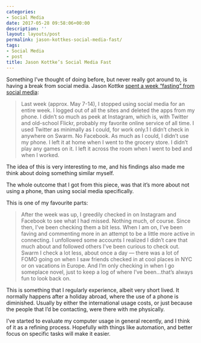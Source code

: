 ```yaml
---
categories:
- Social Media
date: 2017-05-28 09:58:06+00:00
description: ''
layout: layouts/post
permalink: jason-kottkes-social-media-fast/
tags:
- Social Media
- post
title: Jason Kottke’s Social Media Fast
---
```


<div class="kg-card-markdown"><!-- link[http://kottke.org/17/05/my-social-media-fast] --></p>
<p>Something I’ve thought of doing before, but never really got around to, is having a break from social media. Jason Kottke <a href="http://kottke.org/17/05/my-social-media-fast">spent a week “fasting” from social media</a>:</p>
<blockquote>
<p>Last week (approx. May 7-14), I stopped using social media for an entire week. I logged out of all the sites and deleted the apps from my phone. I didn’t so much as peek at Instagram, which is, with Twitter and old-school Flickr, probably my favorite online service of all time. I used Twitter as minimally as I could, for work only.1 I didn’t check in anywhere on Swarm. No Facebook. As much as I could, I didn’t use my phone. I left it at home when I went to the grocery store. I didn’t play any games on it. I left it across the room when I went to bed and when I worked.</p>
</blockquote>
<p>The idea of this is very interesting to me, and his findings also made me think about doing something similar myself.</p>
<p>The whole outcome that I got from this piece, was that it’s more about not using a phone, than using social media specifically.</p>
<p>This is one of my favourite parts:</p>
<blockquote>
<p>After the week was up, I greedily checked in on Instagram and Facebook to see what I had missed. Nothing much, of course. Since then, I’ve been checking them a bit less. When I am on, I’ve been faving and commenting more in an attempt to be a little more active in connecting. I unfollowed some accounts I realized I didn’t care that much about and followed others I’ve been curious to check out. Swarm I check a lot less, about once a day — there was a lot of FOMO going on when I saw friends checked in at cool places in NYC or on vacations in Europe. And I’m only checking in when I go someplace novel, just to keep a log of where I’ve been…that’s always fun to look back on.</p>
</blockquote>
<p>This is something that I regularly experience, albeit very short lived. It normally happens after a holiday abroad, where the use of a phone is diminished. Usually by either the international usage costs, or just because the people that I’d be contacting, were there with me physically.</p>
<p>I’ve started to evaluate my computer usage in general recently, and I think of it as a refining process. Hopefully with things like automation, and better focus on specific tasks will make it easier.</p>
</div>